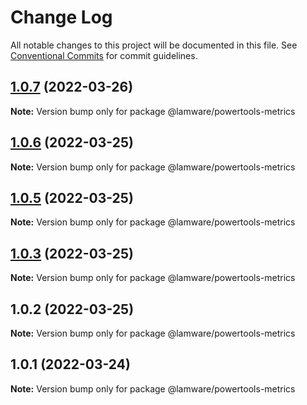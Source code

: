 # Change Log

All notable changes to this project will be documented in this file.
See [Conventional Commits](https://conventionalcommits.org) for commit guidelines.

## [1.0.7](https://github.com/tnotifier/lamware/compare/@lamware/powertools-metrics@1.0.6...@lamware/powertools-metrics@1.0.7) (2022-03-26)

**Note:** Version bump only for package @lamware/powertools-metrics





## [1.0.6](https://github.com/tnotifier/lamware/compare/@lamware/powertools-metrics@1.0.5...@lamware/powertools-metrics@1.0.6) (2022-03-25)

**Note:** Version bump only for package @lamware/powertools-metrics





## [1.0.5](https://github.com/tnotifier/lamware/compare/@lamware/powertools-metrics@1.0.3...@lamware/powertools-metrics@1.0.5) (2022-03-25)

**Note:** Version bump only for package @lamware/powertools-metrics





## [1.0.3](https://github.com/tnotifier/lamware/compare/@lamware/powertools-metrics@1.0.2...@lamware/powertools-metrics@1.0.3) (2022-03-25)

**Note:** Version bump only for package @lamware/powertools-metrics





## 1.0.2 (2022-03-25)

**Note:** Version bump only for package @lamware/powertools-metrics





## 1.0.1 (2022-03-24)

**Note:** Version bump only for package @lamware/powertools-metrics
